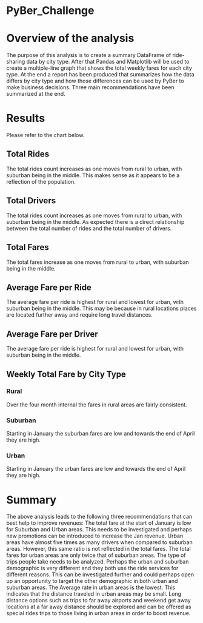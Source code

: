# PyBer_Challenge

# Overview of the analysis
The purpose of this analysis is to create a summary DataFrame of ride-sharing data by city type. After that Pandas and Matplotlib will be used to create a multiple-line graph that shows the total weekly fares for each city type. 
At the end a report has been produced that summarizes how the data differs by city type and how those differences can be used by PyBer to make business decisions. Three main recommendations have been summarized at the end.

# Results 
Please refer to the chart below.

## Total Rides
The total rides count increases as one moves from rural to urban, with suburban being in the middle. This makes sense as it appears to be a reflection of the population.

## Total Drivers
The total rides count increases as one moves from rural to urban, with suburban being in the middle. As expected there is a direct relationship between the total number of rides and the total number of drivers. 

## Total Fares
The total fares increase as one moves from rural to urban, with suburban being in the middle.  

## Average Fare per Ride
The average fare per ride is highest for rural and lowest for urban, with suburban being in the middle. This may be because in rural locations places are located further away and require long travel distances. 

## Average Fare per Driver
The average fare per ride is highest for rural and lowest for urban, with suburban being in the middle. 

## Weekly Total Fare by City Type
### Rural 
Over the four month internal the fares in rural areas are fairly consistent.
### Suburban
Starting in January the suburban fares are low and towards the end of April they are high.
### Urban
Starting in January the urban fares are low and towards the end of April they are high.


# Summary
The above analysis leads to the following three recommendations that can best help to improve revenues:
The total fare at the start of January is low for Suburban and Urban areas. This needs to be investigated and perhaps new promotions can be introduced to increase the Jan revenue. 
Urban areas have almost five times as many drivers when compared to suburban areas. However, this same ratio is not reflected in the total fares. The total fares for urban areas are only twice that of suburban areas. The type of trips people take needs to be analyzed. Perhaps the urban and suburban demographic is very different and they both use the ride services for different reasons. This can be investigated further and could perhaps open up an opportunity to target the other demographic in both urban and suburban areas. 
The Average rate in urban areas is the lowest. This indicates that the distance traveled in urban areas may be small. Long distance options such as trips to far away airports and weekend get away locations at a far away distance should be explored and can be offered as special rides trips to those living in urban areas in order to boost revenue. 
